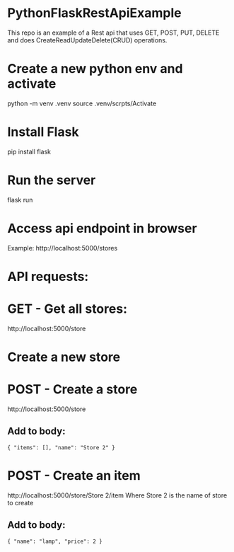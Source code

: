 # PythonFlaskRestApiExample

This repo is an example of a Rest api that uses GET, POST, PUT, DELETE and does CreateReadUpdateDelete(CRUD) operations.

# Create a new python env and activate

python -m venv .venv
source .venv/scrpts/Activate

# Install Flask

pip install flask

# Run the server

flask run

# Access api endpoint in browser

Example:
http://localhost:5000/stores

# API requests:

# GET - Get all stores:

http://localhost:5000/store

# Create a new store

# POST - Create a store

http://localhost:5000/store

## Add to body:

`{
"items": [],
"name": "Store 2"
}`

# POST - Create an item

http://localhost:5000/store/Store 2/item
Where Store 2 is the name of store to create

## Add to body:

`{
	"name": "lamp",
	"price": 2
}`
